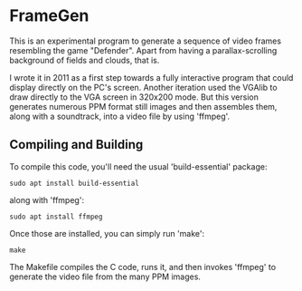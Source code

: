 # FrameGen #

This is an experimental program to generate a sequence of video frames resembling the game "Defender".
Apart from having a parallax-scrolling background of fields and clouds, that is.

I wrote it in 2011 as a first step towards a fully interactive program that could display directly on the PC's screen.
Another iteration used the VGAlib to draw directly to the VGA screen in 320x200 mode.
But this version generates numerous PPM format still images and then assembles them, along with a soundtrack, into a video file by using 'ffmpeg'.

## Compiling and Building ##

To compile this code, you'll need the usual 'build-essential' package:

`sudo apt install build-essential`

along with 'ffmpeg':

`sudo apt install ffmpeg`

Once those are installed, you can simply run 'make':

`make`

The Makefile compiles the C code, runs it,
and then invokes 'ffmpeg' to generate the video file from the many PPM images.


